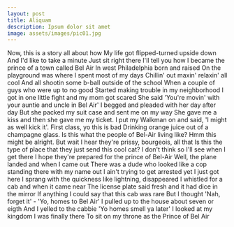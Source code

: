 ```yaml
---
layout: post
title: Aliquam
description: Ipsum dolor sit amet
image: assets/images/pic01.jpg
---
```


Now, this is a story all about how
My life got flipped-turned upside down
And I'd like to take a minute
Just sit right there
I'll tell you how I became the prince of a town called Bel Air
In west Philadelphia born and raised
On the playground was where I spent most of my days
Chillin' out maxin' relaxin' all cool
And all shootin some b-ball outside of the school
When a couple of guys who were up to no good
Started making trouble in my neighborhood
I got in one little fight and my mom got scared
She said 'You're movin' with your auntie and uncle in Bel Air'
I begged and pleaded with her day after day
But she packed my suit case and sent me on my way
She gave me a kiss and then she gave me my ticket.
I put my Walkman on and said, 'I might as well kick it'.
First class, yo this is bad
Drinking orange juice out of a champagne glass.
Is this what the people of Bel-Air living like?
Hmm this might be alright.
But wait I hear they're prissy, bourgeois, all that
Is this the type of place that they just send this cool cat?
I don't think so
I'll see when I get there
I hope they're prepared for the prince of Bel-Air
Well, the plane landed and when I came out
There was a dude who looked like a cop standing there with my name out
I ain't trying to get arrested yet
I just got here
I sprang with the quickness like lightning, disappeared
I whistled for a cab and when it came near
The license plate said fresh and it had dice in the mirror
If anything I could say that this cab was rare
But I thought 'Nah, forget it' - 'Yo, homes to Bel Air'
I pulled up to the house about seven or eigth
And I yelled to the cabbie 'Yo homes smell ya later'
I looked at my kingdom
I was finally there
To sit on my throne as the Prince of Bel Air